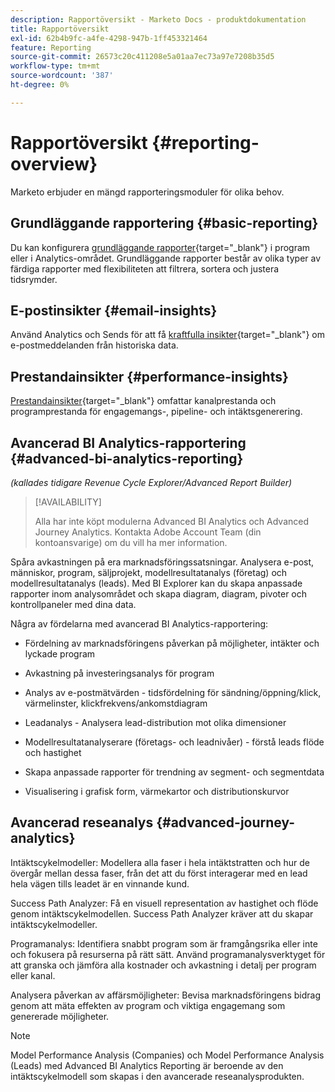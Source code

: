 ```yaml
---
description: Rapportöversikt - Marketo Docs - produktdokumentation
title: Rapportöversikt
exl-id: 62b4b9fc-a4fe-4298-947b-1ff453321464
feature: Reporting
source-git-commit: 26573c20c411208e5a01aa7ec73a97e7208b35d5
workflow-type: tm+mt
source-wordcount: '387'
ht-degree: 0%

---
```


# Rapportöversikt {#reporting-overview}

Marketo erbjuder en mängd rapporteringsmoduler för olika behov.

## Grundläggande rapportering {#basic-reporting}

Du kan konfigurera [grundläggande rapporter](/help/marketo/product-docs/reporting/basic-reporting/report-types/report-type-overview.md){target="_blank"} i program eller i Analytics-området. Grundläggande rapporter består av olika typer av färdiga rapporter med flexibiliteten att filtrera, sortera och justera tidsrymder.

## E-postinsikter {#email-insights}

Använd Analytics och Sends för att få [kraftfulla insikter](/help/marketo/product-docs/reporting/email-insights/email-insights-overview.md){target="_blank"} om e-postmeddelanden från historiska data.

## Prestandainsikter {#performance-insights}

[Prestandainsikter](/help/marketo/product-docs/reporting/performance-insights/performance-insights-overview.md){target="_blank"} omfattar kanalprestanda och programprestanda för engagemangs-, pipeline- och intäktsgenerering.

## Avancerad BI Analytics-rapportering {#advanced-bi-analytics-reporting}

_(kallades tidigare Revenue Cycle Explorer/Advanced Report Builder)_

>[!AVAILABILITY]
>
>Alla har inte köpt modulerna Advanced BI Analytics och Advanced Journey Analytics. Kontakta Adobe Account Team (din kontoansvarige) om du vill ha mer information.

Spåra avkastningen på era marknadsföringssatsningar. Analysera e-post, människor, program, säljprojekt, modellresultatanalys (företag) och modellresultatanalys (leads). Med BI Explorer kan du skapa anpassade rapporter inom analysområdet och skapa diagram, diagram, pivoter och kontrollpaneler med dina data.

Några av fördelarna med avancerad BI Analytics-rapportering:

* Fördelning av marknadsföringens påverkan på möjligheter, intäkter och lyckade program

* Avkastning på investeringsanalys för program

* Analys av e-postmätvärden - tidsfördelning för sändning/öppning/klick, värmelinster, klickfrekvens/ankomstdiagram

* Leadanalys - Analysera lead-distribution mot olika dimensioner

* Modellresultatanalyserare (företags- och leadnivåer) - förstå leads flöde och hastighet

* Skapa anpassade rapporter för trendning av segment- och segmentdata

* Visualisering i grafisk form, värmekartor och distributionskurvor

## Avancerad reseanalys {#advanced-journey-analytics}

Intäktscykelmodeller: Modellera alla faser i hela intäktstratten och hur de övergår mellan dessa faser, från det att du först interagerar med en lead hela vägen tills leadet är en vinnande kund.

Success Path Analyzer: Få en visuell representation av hastighet och flöde genom intäktscykelmodellen. Success Path Analyzer kräver att du skapar intäktscykelmodeller.

Programanalys: Identifiera snabbt program som är framgångsrika eller inte och fokusera på resurserna på rätt sätt. Använd programanalysverktyget för att granska och jämföra alla kostnader och avkastning i detalj per program eller kanal.

Analysera påverkan av affärsmöjligheter: Bevisa marknadsföringens bidrag genom att mäta effekten av program och viktiga engagemang som genererade möjligheter.

>[!NOTE]
>
>Model Performance Analysis (Companies) och Model Performance Analysis (Leads) med Advanced BI Analytics Reporting är beroende av den intäktscykelmodell som skapas i den avancerade reseanalysprodukten.
